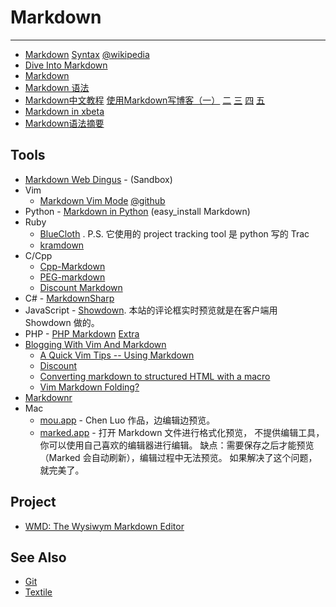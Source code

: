 
# Markdown

----

* [Markdown](http://daringfireball.net/projects/markdown/)
    [Syntax](http://daringfireball.net/projects/markdown/syntax)
    [@wikipedia](http://en.wikipedia.org/wiki/Markdown)
* [Dive Into Markdown](http://daringfireball.net/2004/03/dive_into_markdown)
* [Markdown](http://qingbo.net/picky/501-markdown.html)
* [Markdown 语法](http://qingbo.net/picky/502-markdown-syntax.html)
* [Markdown中文教程](http://sinolog.it/?p=383)
    [使用Markdown写博客（一）](http://sinolog.it/?p=378)
    [二](http://sinolog.it/?p=379)
    [三](http://sinolog.it/?p=380)
    [四](http://sinolog.it/?p=381)
    [五](http://sinolog.it/?p=382)
* [Markdown in xbeta](http://xbeta.org/wiki/show/Markdown)
* [Markdown语法摘要](http://gfrog.net/2008/03/markdown-syntax-basic/)


## Tools

* [Markdown Web Dingus](http://daringfireball.net/projects/markdown/dingus) - (Sandbox)
* Vim
    * [Markdown Vim Mode](http://plasticboy.com/markdown-vim-mode/)
        [@github](https://github.com/plasticboy/vim-markdown)
* Python - [Markdown in Python](http://www.freewisdom.org/projects/python-markdown/) (easy_install Markdown)
* Ruby
     * [BlueCloth](http://deveiate.org/projects/BlueCloth) . P.S. 它使用的 project tracking tool 是 python 写的 Trac
     * [kramdown](http://kramdown.rubyforge.org/)
* C/Cpp
    * [Cpp-Markdown](http://sourceforge.net/projects/cpp-markdown/)
    * [PEG-markdown](https://github.com/jgm/peg-markdown)
    * [Discount Markdown](http://www.pell.portland.or.us/~orc/Code/markdown/)
* C# - [MarkdownSharp](http://code.google.com/p/markdownsharp/)
* JavaScript - [Showdown](http://attacklab.net/showdown/http://attacklab.net/showdown/). 本站的评论框实时预览就是在客户端用 Showdown 做的。
* PHP - [PHP Markdown](http://michelf.com/projects/php-markdown/)
    [Extra](http://michelf.com/projects/php-markdown/extra/)
* [Blogging With Vim And Markdown](http://jamestechnotes.com/post/blogging-with-vim-and-markdown/)
    * [A Quick Vim Tips -- Using Markdown](http://jherdman.github.com/2010-07-28/quick-vim-tips-using-markdown.html)
    * [Discount](http://www.pell.portland.or.us/~orc/Code/discount/)
    * [Converting markdown to structured HTML with a macro](http://vimcasts.org/episodes/converting-markdown-to-structured-html-with-a-macro/)
    * [Vim Markdown Folding?](http://stackoverflow.com/questions/3828606/vim-markdown-folding)
* [Markdownr](http://markdownr.com/)
* Mac
    * [mou.app](http://mouapp.com/) - Chen Luo 作品，边编辑边预览。
    * [marked.app](http://markedapp.com/) - 打开 Markdown 文件进行格式化预览，
        不提供编辑工具，你可以使用自己喜欢的编辑器进行编辑。
        缺点：需要保存之后才能预览（Marked 会自动刷新），编辑过程中无法预览。
        如果解决了这个问题，就完美了。


## Project

* [WMD: The Wysiwym Markdown Editor](http://wmd-editor.com/)

## See Also

* [Git](Git.md)
* [Textile](Textile.md)
